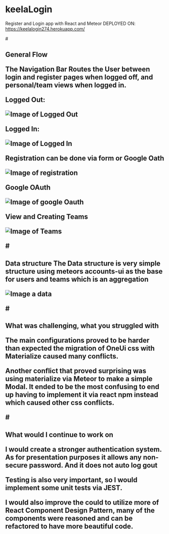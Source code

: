 # keelaLogin
Register and Login app with React and Meteor
DEPLOYED ON:
https://keelalogin274.herokuapp.com/

#<h2> General Flow

The Navigation Bar Routes the User between login 
and register pages when logged off, and personal/team 
views when logged in.

Logged Out:

![Image of Logged Out](https://user-images.githubusercontent.com/22875217/59573258-f56aec80-9066-11e9-831d-46c3d770446c.PNG)

Logged In:

![Image of Logged In](https://user-images.githubusercontent.com/22875217/59573301-29461200-9067-11e9-80c5-e5e010a36762.PNG)

Registration can be done via form or Google Oath

![Image of registration](https://user-images.githubusercontent.com/22875217/59573447-dd479d00-9067-11e9-8252-95c33aa0d972.PNG)

Google OAuth

![Image of google Oauth](https://user-images.githubusercontent.com/22875217/59573540-547d3100-9068-11e9-8531-f195a98cd7ff.PNG)

View and Creating Teams

![Image of Teams](https://user-images.githubusercontent.com/22875217/59573618-b76ec800-9068-11e9-85aa-c6051f00f7b5.PNG)

#<h2> Data structure
The Data structure is very simple structure using meteors accounts-ui 
as the base for users and teams which is an aggregation 

![Image a data](https://user-images.githubusercontent.com/22875217/59574861-b9875580-906d-11e9-95d2-4bfe178bab96.PNG)

#<h2> What was challenging, what you struggled with

The main configurations proved to be harder than expected the migration of OneUi css with Materialize caused many 
conflicts. 

Another conflict that proved surprising was using materialize via Meteor to make a simple Modal. It ended 
to be the most confusing to end up having to implement it via react npm instead which caused other css conflicts.


#<h2> What would I continue to work on

I would create a stronger authentication system. As for presentation purposes it allows any non-secure password. And it does not auto log gout 

Testing is also very important, so I would implement some unit tests via JEST.

I would also improve the could to utilize more of React Component Design Pattern, 
many of the components were reasoned and can be refactored to have more beautiful code.